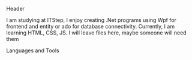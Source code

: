 Header

I am studying at ITStep, I enjoy creating .Net programs using Wpf for frontend and entity or ado for database connectivity. Currently, I am learning HTML, CSS, JS. I will leave files here, maybe someone will need them

Languages and Tools


